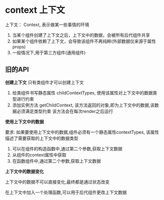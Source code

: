 # context 上下文

上下文： Context, 表示做某一些事情的环境

1. 当某个组件创建了上下文之后，上下文中的数据，会被所有后代组件共享
2. 如果某个组件依赖了上下文，会导致该组件不再纯粹(外部数据仅来源于属性props)
3. 一般情况下,用于第三方组件(通用组件)

## 旧的API

**创建上下文**
只有类组件才可以创建上下文

1. 给类组件书写静态属性 childContextTypes, 使用该属性对上下文中的数据类型进行约束
2. 添加实例方法 getChildContext, 该方法返回的对象,即为上下文中的数据,该数据必须满足类型约束
该方法会在每次render之后运行

**使用上下文中的数据**

要求: 如果要使用上下文中的数据,组件必须有一个静态属性contextTypes, 该属性描述了需要获取的上下文中的数据类型

1. 可以在组件的构造函数中,通过第二个参数,获取上下文数据
2. 从组件的context属性中获取
3. 在函数组件中,通过第二个参数,获取上下文数据

**上下文中的数据变化**

上下文中的数据不可以直接变化,最终都是通过状态改变

在上下文中加入一个处理函数,可以用于后代组件更改上下文数据